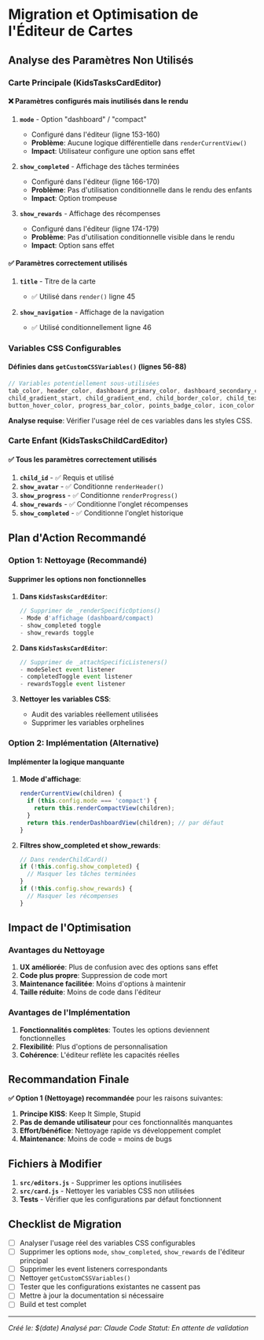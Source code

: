 # Migration et Optimisation de l'Éditeur de Cartes

## Analyse des Paramètres Non Utilisés

### Carte Principale (KidsTasksCardEditor)

#### ❌ Paramètres configurés mais inutilisés dans le rendu

1. **`mode`** - Option "dashboard" / "compact"
   - Configuré dans l'éditeur (ligne 153-160)
   - **Problème**: Aucune logique différentielle dans `renderCurrentView()`
   - **Impact**: Utilisateur configure une option sans effet

2. **`show_completed`** - Affichage des tâches terminées
   - Configuré dans l'éditeur (ligne 166-170)
   - **Problème**: Pas d'utilisation conditionnelle dans le rendu des enfants
   - **Impact**: Option trompeuse

3. **`show_rewards`** - Affichage des récompenses
   - Configuré dans l'éditeur (ligne 174-179)
   - **Problème**: Pas d'utilisation conditionnelle visible dans le rendu
   - **Impact**: Option sans effet

#### ✅ Paramètres correctement utilisés

1. **`title`** - Titre de la carte
   - ✅ Utilisé dans `render()` ligne 45

2. **`show_navigation`** - Affichage de la navigation
   - ✅ Utilisé conditionnellement ligne 46

### Variables CSS Configurables

#### Définies dans `getCustomCSSVariables()` (lignes 56-88)

```javascript
// Variables potentiellement sous-utilisées
tab_color, header_color, dashboard_primary_color, dashboard_secondary_color,
child_gradient_start, child_gradient_end, child_border_color, child_text_color,
button_hover_color, progress_bar_color, points_badge_color, icon_color
```

**Analyse requise**: Vérifier l'usage réel de ces variables dans les styles CSS.

### Carte Enfant (KidsTasksChildCardEditor)

#### ✅ Tous les paramètres correctement utilisés

1. **`child_id`** - ✅ Requis et utilisé
2. **`show_avatar`** - ✅ Conditionne `renderHeader()`
3. **`show_progress`** - ✅ Conditionne `renderProgress()`
4. **`show_rewards`** - ✅ Conditionne l'onglet récompenses
5. **`show_completed`** - ✅ Conditionne l'onglet historique

## Plan d'Action Recommandé

### Option 1: Nettoyage (Recommandé)

#### Supprimer les options non fonctionnelles

1. **Dans `KidsTasksCardEditor`**:
   ```javascript
   // Supprimer de _renderSpecificOptions()
   - Mode d'affichage (dashboard/compact)
   - show_completed toggle
   - show_rewards toggle
   ```

2. **Dans `KidsTasksCardEditor`**:
   ```javascript
   // Supprimer de _attachSpecificListeners()
   - modeSelect event listener
   - completedToggle event listener
   - rewardsToggle event listener
   ```

3. **Nettoyer les variables CSS**:
   - Audit des variables réellement utilisées
   - Supprimer les variables orphelines

### Option 2: Implémentation (Alternative)

#### Implémenter la logique manquante

1. **Mode d'affichage**:
   ```javascript
   renderCurrentView(children) {
     if (this.config.mode === 'compact') {
       return this.renderCompactView(children);
     }
     return this.renderDashboardView(children); // par défaut
   }
   ```

2. **Filtres show_completed et show_rewards**:
   ```javascript
   // Dans renderChildCard()
   if (!this.config.show_completed) {
     // Masquer les tâches terminées
   }
   if (!this.config.show_rewards) {
     // Masquer les récompenses
   }
   ```

## Impact de l'Optimisation

### Avantages du Nettoyage

1. **UX améliorée**: Plus de confusion avec des options sans effet
2. **Code plus propre**: Suppression de code mort
3. **Maintenance facilitée**: Moins d'options à maintenir
4. **Taille réduite**: Moins de code dans l'éditeur

### Avantages de l'Implémentation

1. **Fonctionnalités complètes**: Toutes les options deviennent fonctionnelles
2. **Flexibilité**: Plus d'options de personnalisation
3. **Cohérence**: L'éditeur reflète les capacités réelles

## Recommandation Finale

**✅ Option 1 (Nettoyage) recommandée** pour les raisons suivantes:

1. **Principe KISS**: Keep It Simple, Stupid
2. **Pas de demande utilisateur** pour ces fonctionnalités manquantes
3. **Effort/bénéfice**: Nettoyage rapide vs développement complet
4. **Maintenance**: Moins de code = moins de bugs

## Fichiers à Modifier

1. **`src/editors.js`** - Supprimer les options inutilisées
2. **`src/card.js`** - Nettoyer les variables CSS non utilisées
3. **Tests** - Vérifier que les configurations par défaut fonctionnent

## Checklist de Migration

- [ ] Analyser l'usage réel des variables CSS configurables
- [ ] Supprimer les options `mode`, `show_completed`, `show_rewards` de l'éditeur principal
- [ ] Supprimer les event listeners correspondants
- [ ] Nettoyer `getCustomCSSVariables()`
- [ ] Tester que les configurations existantes ne cassent pas
- [ ] Mettre à jour la documentation si nécessaire
- [ ] Build et test complet

---

*Créé le: $(date)*
*Analysé par: Claude Code*
*Statut: En attente de validation*